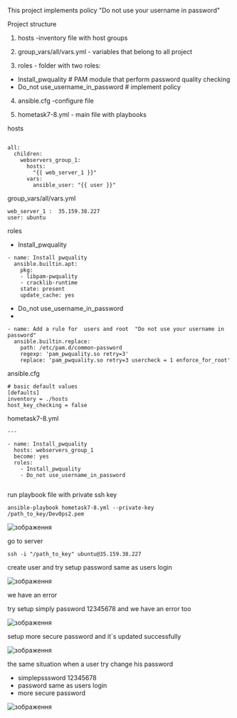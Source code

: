 This  project implements policy  "Do not use your username in password"


Project structure

1) hosts  -inventory file with host groups

2) group_vars/all/vars.yml - variables that belong to all project

3) roles - folder  with two roles:
- Install_pwquality # PAM module that perform password quality checking
- Do_not use_username_in_password # implement policy

4) ansible.cfg -configure file

5) hometask7-8.yml - main file with  playbooks

hosts

```

all:
  children:
    webservers_group_1:
      hosts:
        "{{ web_server_1 }}"
      vars:
        ansible_user: "{{ user }}"

```

group_vars/all/vars.yml

```
web_server_1 :  35.159.38.227
user: ubuntu

```
roles 

- Install_pwquality

```
- name: Install pwquality
  ansible.builtin.apt:
    pkg:
    - libpam-pwquality
    - cracklib-runtime
    state: present
    update_cache: yes

```
- Do_not use_username_in_password
- 
```
- name: Add a rule for  users and root  "Do not use your username in password" 
  ansible.builtin.replace:
    path: /etc/pam.d/common-password 
    regexp: 'pam_pwquality.so retry=3'
    replace: 'pam_pwquality.so retry=3 usercheck = 1 enforce_for_root'

```
ansible.cfg

```
# basic default values
[defaults]
inventory = ./hosts
host_key_checking = false

```

hometask7-8.yml

```
---

- name: Install_pwquality
  hosts: webservers_group_1
  become: yes
  roles:
    - Install_pwquality
    - Do_not use_username_in_password
    
```

run playbook file  with private ssh key

```
ansible-playbook hometask7-8.yml --private-key /path_to_key/Dev0ps2.pem

```

![зображення](https://user-images.githubusercontent.com/97990456/212216049-50b5fc5e-9a7f-4e15-8036-249e84db4911.png)

go to server

```
ssh -i "/path_to_key" ubuntu@35.159.38.227

```
create user and try setup password  same as users login 

![зображення](https://user-images.githubusercontent.com/97990456/212216876-44d96ade-ce37-425c-bd79-5861a27e0c36.png)

we have an error

try setup simply password 12345678  and  we have an error too

![зображення](https://user-images.githubusercontent.com/97990456/212217103-fb57dc13-60c2-42a9-a290-4ea01f175cd4.png)

setup more secure password and it`s updated successfully

![зображення](https://user-images.githubusercontent.com/97990456/212217322-0a82bdbd-3d4b-4fff-b979-e9181e4c1673.png)


the  same  situation when  a  user  try change his password

- simplepsssword 12345678
- password  same as users login
- more secure password

![зображення](https://user-images.githubusercontent.com/97990456/212218097-a8635d00-334c-4707-940a-c4265d29ba84.png)




